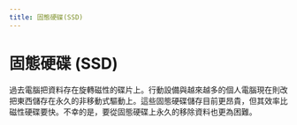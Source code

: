 ```yaml
---
title: 固態硬碟(SSD)
---
```

# 固態硬碟 (SSD)

過去電腦把資料存在旋轉磁性的碟片上。行動設備與越來越多的個人電腦現在則改把東西儲存在永久的非移動式驅動上。這些固態硬碟儲存目前更昂貴，但其效率比磁性硬碟要快。不幸的是，要從固態硬碟上永久的移除資料也更為困難。　